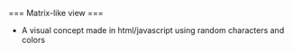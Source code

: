 === Matrix-like view ===

* A visual concept made in html/javascript using random characters and colors  